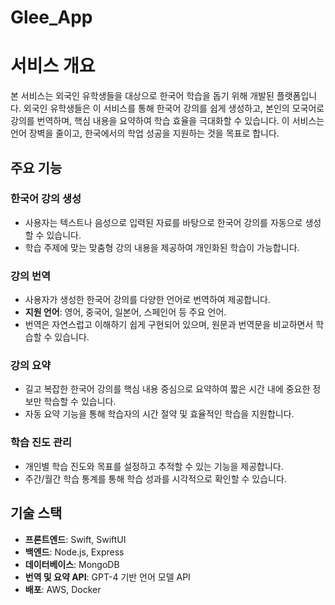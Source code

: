 # Glee_App
# 서비스 개요
본 서비스는 외국인 유학생들을 대상으로 한국어 학습을 돕기 위해 개발된 플랫폼입니다. 외국인 유학생들은 이 서비스를 통해 한국어 강의를 쉽게 생성하고, 본인의 모국어로 강의를 번역하며, 핵심 내용을 요약하여 학습 효율을 극대화할 수 있습니다. 이 서비스는 언어 장벽을 줄이고, 한국에서의 학업 성공을 지원하는 것을 목표로 합니다.

## 주요 기능

### 한국어 강의 생성
- 사용자는 텍스트나 음성으로 입력된 자료를 바탕으로 한국어 강의를 자동으로 생성할 수 있습니다.
- 학습 주제에 맞는 맞춤형 강의 내용을 제공하여 개인화된 학습이 가능합니다.

### 강의 번역
- 사용자가 생성한 한국어 강의를 다양한 언어로 번역하여 제공합니다.
- **지원 언어**: 영어, 중국어, 일본어, 스페인어 등 주요 언어.
- 번역은 자연스럽고 이해하기 쉽게 구현되어 있으며, 원문과 번역문을 비교하면서 학습할 수 있습니다.

### 강의 요약
- 길고 복잡한 한국어 강의를 핵심 내용 중심으로 요약하여 짧은 시간 내에 중요한 정보만 학습할 수 있습니다.
- 자동 요약 기능을 통해 학습자의 시간 절약 및 효율적인 학습을 지원합니다.

### 학습 진도 관리
- 개인별 학습 진도와 목표를 설정하고 추적할 수 있는 기능을 제공합니다.
- 주간/월간 학습 통계를 통해 학습 성과를 시각적으로 확인할 수 있습니다.

## 기술 스택
- **프론트엔드**: Swift, SwiftUI
- **백엔드**: Node.js, Express
- **데이터베이스**: MongoDB
- **번역 및 요약 API**: GPT-4 기반 언어 모델 API
- **배포**: AWS, Docker

